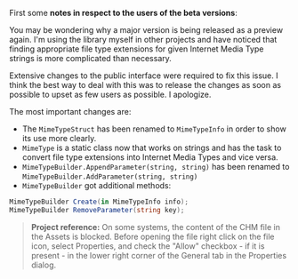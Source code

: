 ﻿First some **notes in respect to the users of the beta versions**:

You may be wondering why a major version is being released as a preview again. I'm using the library myself in other projects and have noticed that finding appropriate file type extensions for given Internet Media Type strings is more complicated than necessary. 

Extensive changes to the public interface were required to fix this issue. I think the best way to deal with this was to release the changes as soon as possible to upset as few users as possible. I apologize.

The most important changes are:
- The `MimeTypeStruct` has been renamed to `MimeTypeInfo` in order to show its use more clearly.
- `MimeType` is a static class now that works on strings and has the task to convert file type extensions into Internet Media Types and vice versa.
- `MimeTypeBuilder.AppendParameter(string, string)` has been renamed to `MimeTypeBuilder.AddParameter(string, string)`
- `MimeTypeBuilder` got additional methods:
```csharp
MimeTypeBuilder Create(in MimeTypeInfo info);
MimeTypeBuilder RemoveParameter(string key);
```

>**Project reference:** On some systems, the content of the CHM file in the Assets is blocked. Before opening the file right click on the file icon, select Properties, and check the "Allow" checkbox - if it is present - in the lower right corner of the General tab in the Properties dialog.